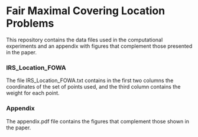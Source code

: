 # Fair Maximal Covering Location Problems #
This repository contains the data files used in the computational experiments and an appendix with figures that complement those presented in the paper.

### IRS_Location_FOWA ###
The file IRS_Location_FOWA.txt contains in the first two columns the coordinates of the set of points used, and the third column contains the weight for each point. 

### Appendix ###
The appendix.pdf file contains the figures that complement those shown in the paper.

